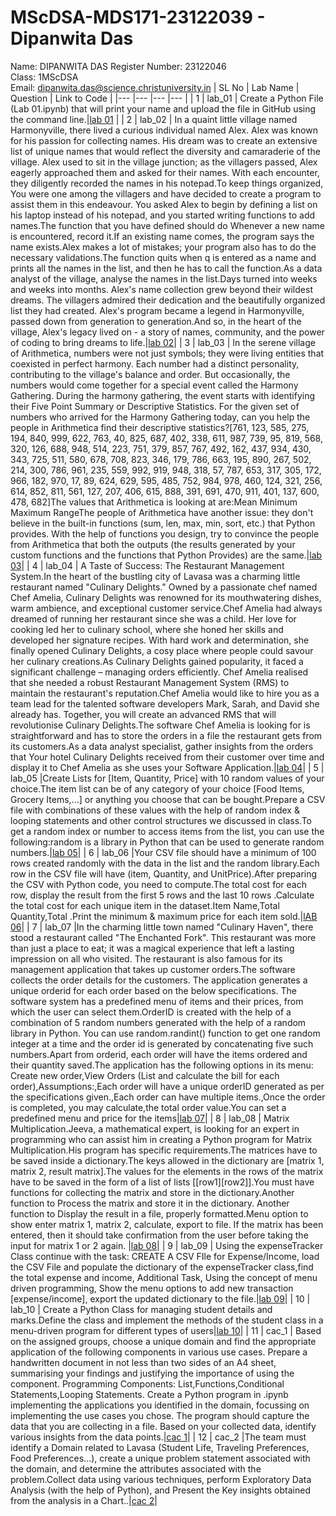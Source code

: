 # MScDSA-MDS171-23122039 - Dipanwita Das   
Name: DIPANWITA DAS 
Register Number: 23122046  
Class: 1MScDSA  
Email: dipanwita.das@science.christuniversity.in
| SL No | Lab Name | Question | Link to Code |
|---    |---       |---       |---           |
| 1     | lab_01   | Create a Python File (Lab 01.ipynb) that will print your name and upload the file in GitHub using the command line.|[lab 01](https://github.com/Dipanwita07/MScDSA-MSC171-23122046-DIPANWITA/blob/main/Labs/lab%2001.ipynb) |
| 2     | lab_02   | In a quaint little village named Harmonyville, there lived a curious individual named Alex. Alex was known for his passion for collecting names. His dream was to create an extensive list of unique names that would reflect the diversity and camaraderie of the village. Alex used to sit in the village junction; as the villagers passed, Alex eagerly approached them and asked for their names. With each encounter, they diligently recorded the names in his notepad.To keep things organized, You were one among the villagers and have decided to create a program to assist them in this endeavour. You asked Alex to begin by defining a list on his laptop instead of his notepad, and you started writing functions to add names.The function that you have defined should do Whenever a new name is encountered, record it.If an existing name comes, the program says the name exists.Alex makes a lot of mistakes; your program also has to do the necessary validations.The function quits when q is entered as a name and prints all the names in the list, and then he has to call the function.As a data analyst of the village, analyse the names in the list.Days turned into weeks and weeks into months. Alex's name collection grew beyond their wildest dreams. The villagers admired their dedication and the beautifully organized list they had created. Alex's program became a legend in Harmonyville, passed down from generation to generation.And so, in the heart of the village, Alex's legacy lived on - a story of names, community, and the power of coding to bring dreams to life.|[lab 02](https://github.com/Dipanwita07/MScDSA-MSC171-23122046-DIPANWITA/blob/main/Labs/lab%2002.ipynb)|
| 3     | lab_03   | In the serene village of Arithmetica, numbers were not just symbols; they were living entities that coexisted in perfect harmony. Each number had a distinct personality, contributing to the village's balance and order. But occasionally, the numbers would come together for a special event called the Harmony Gathering. During the harmony gathering, the event starts with identifying their Five Point Summary or Descriptive Statistics. For the given set of numbers who arrived for the Harmony Gathering today, can you help the people in Arithmetica find their descriptive statistics?[761, 123, 585, 275, 194, 840, 999, 622, 763, 40, 825, 687, 402, 338, 611, 987, 739, 95, 819, 568, 320, 126, 688, 948, 514, 223, 751, 379, 857, 767, 492, 162, 437, 934, 430, 343, 725, 511, 580, 678, 708, 823, 346, 179, 786, 663, 195, 890, 267, 502, 214, 300, 786, 961, 235, 559, 992, 919, 948, 318, 57, 787, 653, 317, 305, 172, 966, 182, 970, 17, 89, 624, 629, 595, 485, 752, 984, 978, 460, 124, 321, 256, 614, 852, 811, 561, 127, 207, 406, 615, 888, 391, 691, 470, 911, 401, 137, 600, 478, 682]The values that Arithmetica is looking at are:Mean Minimum Maximum RangeThe people of Arithmetica have another issue: they don't believe in the built-in functions (sum, len, max, min, sort, etc.) that Python provides. With the help of functions you design, try to convince the people from Arithmetica that both the outputs (the results generated by your custom functions and the functions that Python Provides) are the same.|[lab 03](https://github.com/Dipanwita07/MScDSA-MSC171-23122046-DIPANWITA/blob/main/Labs/lab%2003.ipynb)|
| 4     | lab_04   | A Taste of Success: The Restaurant Management System.In the heart of the bustling city of Lavasa was a charming little restaurant named "Culinary Delights." Owned by a passionate chef named Chef Amelia, Culinary Delights was renowned for its mouthwatering dishes, warm ambience, and exceptional customer service.Chef Amelia had always dreamed of running her restaurant since she was a child. Her love for cooking led her to culinary school, where she honed her skills and developed her signature recipes. With hard work and determination, she finally opened Culinary Delights, a cosy place where people could savour her culinary creations.As Culinary Delights gained popularity, it faced a significant challenge – managing orders efficiently. Chef Amelia realised that she needed a robust Restaurant Management System (RMS) to maintain the restaurant's reputation.Chef Amelia would like to hire you as a team lead for the talented software developers Mark, Sarah, and David she already has. Together, you will create an advanced RMS that will revolutionise Culinary Delights.The software Chef Amelia is looking for is straightforward and has to store the orders in a file the restaurant gets from its customers.As a data analyst specialist, gather insights from the orders that Your hotel Culinary Delights received from their customer over time and display it to Chef Amelia as she uses your Software Application.|[lab 04](https://github.com/Dipanwita07/MScDSA-MSC171-23122046-DIPANWITA/blob/main/Labs/lab%2004.ipynb)| 
| 5     | lab_05   |Create Lists for [Item, Quantity, Price] with 10 random values of your choice.The item list can be of any category of your choice [Food Items, Grocery Items,...] or anything you choose that can be bought.Prepare a CSV file with combinations of these values with the help of random index & looping statements and other control structures we discussed in class.To get a random index or number to access items from the list, you can use the following:random is a library in Python that can be used to generate random numbers.|[lab 05](https://github.com/Dipanwita07/MScDSA-MSC171-23122046-DIPANWITA/blob/main/Labs/lab%2005.ipynb)|
 | 6     | lab_06   |Your CSV file should have a minimum of 100 rows created randomly with the data in the list and the random library.Each row in the CSV file will have (item, Quantity, and UnitPrice).After preparing the CSV with Python code, you need to compute.The total cost for each row, display the result from the first 5 rows and the last 10 rows .Calculate the total cost for each unique item in the dataset.Item Name,Total Quantity,Total .Print the minimum & maximum price for each item sold.|[lAB 06](https://github.com/Dipanwita07/MScDSA-MSC171-23122046-DIPANWITA/blob/main/Labs/lab%2006.ipynb)|
| 7     | lab_07   |In the charming little town named "Culinary Haven", there stood a restaurant called "The Enchanted Fork". This restaurant was more than just a place to eat; it was a magical experience that left a lasting impression on all who visited. The restaurant is also famous for its management application that takes up customer orders.The software collects the order details for the customers. The application generates a unique orderid for each order based on the below specifications. The software system has a predefined menu of items and their prices, from which the user can select them.OrderID is created with the help of a combination of 5 random numbers generated with the help of a random library in Python. You can use random.randint() function to get one random integer at a time and the order id is generated by concatenating five such numbers.Apart from orderid, each order will have the items ordered and their quantity saved.The application has the following options in its menu: Create new order,View Orders (List and calculate the bill for each order),Assumptions:,Each order will have a unique orderID generated as per the specifications given.,Each order can have multiple items.,Once the order is completed, you may calculate,the total order value.You can set a predefined menu and price for the items|[lab 07](https://github.com/Dipanwita07/MScDSA-MSC171-23122046-DIPANWITA/blob/main/Labs/lab%2007.ipynb)|
| 8     | lab_08   | Matrix Multiplication.Jeeva, a mathematical expert, is looking for an expert in programming who can assist him in creating a Python program for Matrix Multiplication.His program has specific requirements.The matrices have to be saved inside a dictionary.The keys allowed in the dictionary are [matrix 1, matrix 2, result matrix].The values for the elements in the rows of the matrix have to be saved in the form of a list of lists [[row1][row2]].You must have functions for collecting the matrix and store in the dictionary.Another function to Process the matrix and store it in the dictionary. Another function to Display the result in a file, properly formatted.Menu option to show enter matrix 1, matrix 2, calculate, export to file. If the matrix has been entered, then it should take confirmation from the user before taking the input for matrix 1 or 2 again. |[lab 08](https://github.com/Dipanwita07/MScDSA-MSC171-23122046-DIPANWITA/blob/main/Labs/lab%2008.ipynb)|
| 9     | lab_09   | Using the expenseTracker Class continue with the task: CREATE A CSV FIle for Expense/Income, load the CSV File and populate the dictionary of the expenseTracker class,find the total expense and income, Additional Task, Using the concept of menu driven programming, Show the menu options to add new transaction [expense/income], export the updated dictionary to the file.|[lab 09](https://github.com/Dipanwita07/MScDSA-MSC171-23122046-DIPANWITA/blob/main/Labs/lab%2009.ipynb)|
| 10     | lab_10   | Create a Python Class for managing student details and marks.Define the class and implement the methods of the student class in a menu-driven program for different types of users|[lab 10](https://github.com/Dipanwita07/MScDSA-MSC171-23122046-DIPANWITA/blob/main/Labs/lab%2010.ipynb)|
| 11      | cac_1    | Based on the assigned groups, choose a unique domain and find the appropriate application of the following components in various use cases. Prepare a handwritten document in not less than two sides of an A4 sheet, summarising your findings and justifying the importance of using the component.
Programming Components: List,Functions,Conditional Statements,Looping Statements. Create a Python program in .ipynb implementing the applications you identified in the domain, focussing on implementing the use cases you chose. The program should capture the data that you are collecting in a file. Based on your collected data, identify various insights from the data points.|[cac 1](https://github.com/Dipanwita07/MScDSA-MSC171-23122046-DIPANWITA/tree/main/cac/CAC1)|
| 12      | cac_2   |The team must identify a Domain related to Lavasa (Student Life, Traveling Preferences, Food Preferences...), create a unique problem statement associated with the domain, and determine the attributes associated with the problem.Collect data using various techniques, perform Exploratory Data Analysis (with the help of Python), and Present the Key insights obtained from the analysis in a Chart..|[cac 2](https://github.com/Dipanwita07/MScDSA-MSC171-23122046-DIPANWITA/tree/main/cac/CAC2)|


